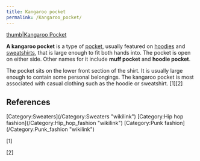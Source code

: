 ```yaml
---
title: Kangaroo pocket
permalink: /Kangaroo_pocket/
---
```


[thumb\|Kangaroo Pocket](/File:Hoodie_man.jpg "wikilink")

**A kangaroo pocket** is a type of [pocket](/pocket "wikilink"), usually
featured on [hoodies](/hoodies "wikilink") and
[sweatshirts](/sweatshirts "wikilink"), that is large enough to fit both
hands into. The pocket is open on either side. Other names for it
include **muff pocket** and **hoodie pocket**.

The pocket sits on the lower front section of the shirt. It is usually
large enough to contain some personal belongings. The kangaroo pocket is
most associated with casual clothing such as the hoodie or sweatshirt.
[1][2]

## References

<references />
[Category:Sweaters](/Category:Sweaters "wikilink") [Category:Hip hop
fashion](/Category:Hip_hop_fashion "wikilink") [Category:Punk
fashion](/Category:Punk_fashion "wikilink")

[1]

[2]